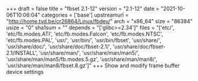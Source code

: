 +++
draft = false
title = "fbset 2.1-12"
version = "2.1-12"
date = "2021-10-06T10:06:04"
categories = ['base']
upstreamurl = "http://home.tvd.be/cr26864/Linux/fbdev/"
arch = "x86_64"
size = "86384"
usize = "0"
sha1sum = ""
depends = "['glibc>=2.34']"
files = "['etc/', 'etc/fb.modes.ATI', 'etc/fb.modes.Falcon', 'etc/fb.modes.NTSC', 'etc/fb.modes.PAL', 'usr/', 'usr/bin/', 'usr/bin/fbset', 'usr/share/', 'usr/share/doc/', 'usr/share/doc/fbset-2.1/', 'usr/share/doc/fbset-2.1/INSTALL', 'usr/share/man/', 'usr/share/man/man5/', 'usr/share/man/man5/fb.modes.5.gz', 'usr/share/man/man8/', 'usr/share/man/man8/fbset.8.gz']"
+++
Show and modify frame buffer device settings